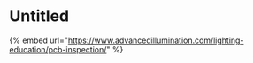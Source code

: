 # Untitled

{% embed url="https://www.advancedillumination.com/lighting-education/pcb-inspection/" %}



